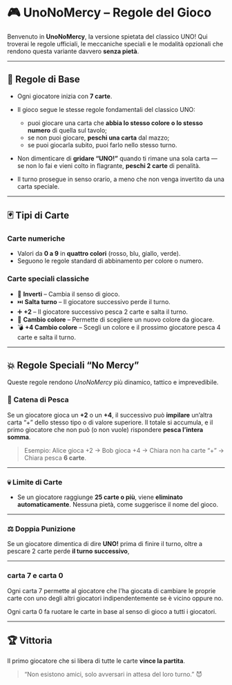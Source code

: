 # 🎮 UnoNoMercy – Regole del Gioco

Benvenuto in **UnoNoMercy**, la versione spietata del classico UNO!
Qui troverai le regole ufficiali, le meccaniche speciali e le modalità opzionali che rendono questa variante davvero **senza pietà**.

---

## 🧩 Regole di Base

* Ogni giocatore inizia con **7 carte**.
* Il gioco segue le stesse regole fondamentali del classico UNO:

  * puoi giocare una carta che **abbia lo stesso colore o lo stesso numero** di quella sul tavolo;
  * se non puoi giocare, **peschi una carta** dal mazzo;
  * se puoi giocarla subito, puoi farlo nello stesso turno.
* Non dimenticare di **gridare “UNO!”** quando ti rimane una sola carta — se non lo fai e vieni colto in flagrante, **peschi 2 carte** di penalità.
* Il turno prosegue in senso orario, a meno che non venga invertito da una carta speciale.

---

## 🃏 Tipi di Carte

### Carte numeriche

* Valori da **0 a 9** in **quattro colori** (rosso, blu, giallo, verde).
* Seguono le regole standard di abbinamento per colore o numero.

### Carte speciali classiche

* 🔄 **Inverti** – Cambia il senso di gioco.
* ⏭️ **Salta turno** – Il giocatore successivo perde il turno.
* ➕ **+2** – Il giocatore successivo pesca 2 carte e salta il turno.
* 🎨 **Cambio colore** – Permette di scegliere un nuovo colore da giocare.
* 💣 **+4 Cambio colore** – Scegli un colore e il prossimo giocatore pesca 4 carte e salta il turno.

---

## 💥 Regole Speciali “No Mercy”

Queste regole rendono *UnoNoMercy* più dinamico, tattico e imprevedibile.

### 🔁 Catena di Pesca

Se un giocatore gioca un **+2** o un **+4**, il successivo può **impilare** un’altra carta “+” dello stesso tipo o di valore superiore.
Il totale si accumula, e il primo giocatore che non può (o non vuole) rispondere **pesca l’intera somma**.

> Esempio:
> Alice gioca +2 → Bob gioca +4 → Chiara non ha carte “+” → Chiara pesca **6 carte**.

---

### 💀 Limite di Carte

* Se un giocatore raggiunge **25 carte o più**, viene **eliminato automaticamente**.
  Nessuna pietà, come suggerisce il nome del gioco.

---

### ⚖️ Doppia Punizione

Se un giocatore dimentica di dire **UNO!** prima di finire il turno, oltre a pescare 2 carte perde **il turno successivo**,

---

### carta 7 e carta 0

Ogni carta 7 permette al giocatore che l'ha giocata di cambiare le proprie carte con uno degli altri giocatori indipendentemente se è vicino oppure no.

Ogni carta 0 fa ruotare le carte in base al senso di gioco a tutti i giocatori.

---

## 🏆 Vittoria

Il primo giocatore che si libera di tutte le carte **vince la partita**.

> “Non esistono amici, solo avversari in attesa del loro turno.” 😈
